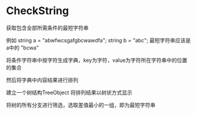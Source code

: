 # CheckString
获取包含全部所需条件的最短字符串

例如 string a = "abwfwcsgafgbcwawdfa";   string b = "abc";
最短字符串应该是a中的  "bcwa"

将条件字符串中按字符生成字典，key为字符，value为字符所在字符串中的位置的集合

然后将字典中内容结果进行排列

建立一个树结构TreeObject 将排列结果以树状方式显示

将树的所有分支进行筛选，选取差值最小的一组，即为最短字符串
